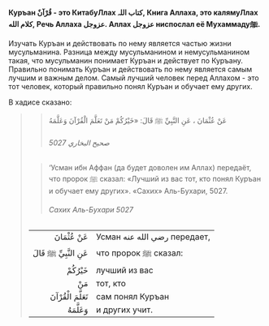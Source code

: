 **Куръан قُرْآنٌ - это КитабуЛлах کتاب اللہ, Книга Аллаха, это калямуЛлах كلام الله, Речь
Аллаха عزوجل. Аллах عزوجل ниспослал её Мухаммадуﷺ.**

Изучать Куръан и действовать по нему является частью жизни мусульманина.
Разница между мусульманином и немусульманином такая, что мусульманин
понимает Куръан и действует по Куръану. Правильно понимать Куръан и
действовать по нему является самым лучшим и важным делом. Самый лучший
человек перед Аллахом - это тот человек, который правильно понял Куръан
и обучает ему других. 

В хадисе сказано:

>> عَنْ عُثْمَانَ ، عَنِ النَّبِيِّ ﷺ قَالَ: «خَيْرُكُمْ مَنْ تَعَلَّمَ الْقُرْآنَ وَعَلَّمَهُ
>>
>> ###### صحيح البخاري 5027
>
>> ‘Усман ибн Аффан (да будет доволен им Аллах) передаёт, что пророк ﷺ
>> сказал: «Лучший из вас тот, кто понял Куръан и обучает ему других».
>> «Сахих» Аль-Бухари, 5027.
>>
>> ###### Сахих Аль-Бухари 5027
>
> |                 |                   |
> | --------------: | :---------------- |
> | عَنْ عُثْمَانَ | Усман رضي الله عنه передает, |
> | عَنِ النَّبِيِّ ﷺ قَالَ | что пророк ﷺ сказал: |
> | خَيْرُكُمْ | лучший из вас |
> | مَنْ | тот, кто |
> | تَعَلَّمَ الْقُرْآنَ | сам понял Куръан |
> | وَعَلَّمَهُ | и других учит. |
